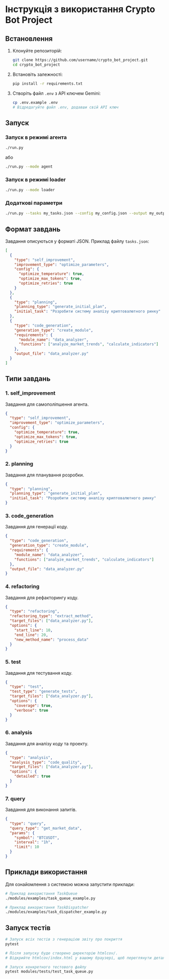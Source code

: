 # Інструкція з використання Crypto Bot Project

## Встановлення

1. Клонуйте репозиторій:
   ```bash
   git clone https://github.com/username/crypto_bot_project.git
   cd crypto_bot_project
   ```

2. Встановіть залежності:
   ```bash
   pip install -r requirements.txt
   ```

3. Створіть файл `.env` з API ключем Gemini:
   ```bash
   cp .env.example .env
   # Відредагуйте файл .env, додавши свій API ключ
   ```

## Запуск

### Запуск в режимі агента

```bash
./run.py
```

або

```bash
./run.py --mode agent
```

### Запуск в режимі loader

```bash
./run.py --mode loader
```

### Додаткові параметри

```bash
./run.py --tasks my_tasks.json --config my_config.json --output my_output_dir
```

## Формат завдань

Завдання описуються у форматі JSON. Приклад файлу `tasks.json`:

```json
[
  {
    "type": "self_improvement",
    "improvement_type": "optimize_parameters",
    "config": {
      "optimize_temperature": true,
      "optimize_max_tokens": true,
      "optimize_retries": true
    }
  },
  {
    "type": "planning",
    "planning_type": "generate_initial_plan",
    "initial_task": "Розробити систему аналізу криптовалютного ринку"
  },
  {
    "type": "code_generation",
    "generation_type": "create_module",
    "requirements": {
      "module_name": "data_analyzer",
      "functions": ["analyze_market_trends", "calculate_indicators"]
    },
    "output_file": "data_analyzer.py"
  }
]
```

## Типи завдань

### 1. self_improvement

Завдання для самополіпшення агента.

```json
{
  "type": "self_improvement",
  "improvement_type": "optimize_parameters",
  "config": {
    "optimize_temperature": true,
    "optimize_max_tokens": true,
    "optimize_retries": true
  }
}
```

### 2. planning

Завдання для планування розробки.

```json
{
  "type": "planning",
  "planning_type": "generate_initial_plan",
  "initial_task": "Розробити систему аналізу криптовалютного ринку"
}
```

### 3. code_generation

Завдання для генерації коду.

```json
{
  "type": "code_generation",
  "generation_type": "create_module",
  "requirements": {
    "module_name": "data_analyzer",
    "functions": ["analyze_market_trends", "calculate_indicators"]
  },
  "output_file": "data_analyzer.py"
}
```

### 4. refactoring

Завдання для рефакторингу коду.

```json
{
  "type": "refactoring",
  "refactoring_type": "extract_method",
  "target_files": ["data_analyzer.py"],
  "options": {
    "start_line": 10,
    "end_line": 20,
    "new_method_name": "process_data"
  }
}
```

### 5. test

Завдання для тестування коду.

```json
{
  "type": "test",
  "test_type": "generate_tests",
  "target_files": ["data_analyzer.py"],
  "options": {
    "coverage": true,
    "verbose": true
  }
}
```

### 6. analysis

Завдання для аналізу коду та проекту.

```json
{
  "type": "analysis",
  "analysis_type": "code_quality",
  "target_files": ["data_analyzer.py"],
  "options": {
    "detailed": true
  }
}
```

### 7. query

Завдання для виконання запитів.

```json
{
  "type": "query",
  "query_type": "get_market_data",
  "params": {
    "symbol": "BTCUSDT",
    "interval": "1h",
    "limit": 10
  }
}
```

## Приклади використання

Для ознайомлення з системою можна запустити приклади:

```bash
# Приклад використання TaskQueue
./modules/examples/task_queue_example.py

# Приклад використання TaskDispatcher
./modules/examples/task_dispatcher_example.py
```

## Запуск тестів

```bash
# Запуск всіх тестів з генерацією звіту про покриття
pytest

# Після запуску буде створено директорію htmlcov/.
# Відкрийте htmlcov/index.html у вашому браузері, щоб переглянути детальний звіт.

# Запуск конкретного тестового файлу
pytest modules/tests/test_task_queue.py
```